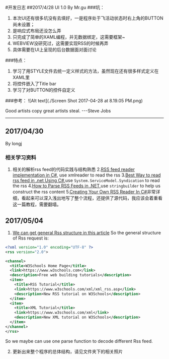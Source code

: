 #开发日志
##2017/4/28 UI 1.0 
By Mr.gu
###坑：
1. 本次UI还有很多坑没有去填好，一是程序处于飞活动状态时右上角的BUTTON尚未设置；
2. 是响应式布局还没怎么弄
3. 只完成了简单的XAML编程，并无数据绑定，这需要框架~
4. WEBVIEW没研究过，这需要实现RSS的时候再弄
5. 具体需要在UI上呈现的后台数据面对面讨论

###特点：
1. 学习了用STYLE文件去统一定义样式的方法，虽然现在还有很多样式定义在XAML里
2. 将控件嵌入了Title bar
3. 学习了对BUTTON的控件自定义

###参考：
![Alt text](./Screen Shot 2017-04-28 at 8.19.05 PM.png)

 Good artists copy great artists steal. 	 ---Steve Jobs



 ----
 ## 2017/04/30
 By longj
 ### 相关学习资料
 1. 相关的解析rss feed的代码实践与结构熟悉
    2.[RSS feed reader implementation in C#](http://czetsuya-tech.blogspot.com/2011/01/rss-feed-reader-implementation-in-c.html), use xmlreader to read the rss
    3.[Best Way to read rss feed in .net Using C#](http://stackoverflow.com/questions/10399400/best-way-to-read-rss-feed-in-net-using-c-sharp),use `System.ServiceModel.Syndication` to read the rss
    4.[How to Parse RSS Feeds in .NET](https://www.codeproject.com/Articles/820669/How-to-Parse-RSS-Feeds-in-NET),use `stringbuilder` to help us construct the rss content
    5.[Creating Your Own RSS Reader In C#](http://www.dreamincode.net/forums/topic/34745-creating-your-own-rss-reader-in-c%23/)非常详细，看起来可以深入浅出地写了整个流程，还提供了源代码，我应该会着重看这一篇教程，需要翻墙。

## 2017/05/04
1. [We can get general Rss structure in this article](https://www.w3schools.com/xml/xml_rss.asp)
So the general structure of Rss request is:
```xml
<?xml version="1.0" encoding="UTF-8" ?>
<rss version="2.0">

<channel>
  <title>W3Schools Home Page</title>
  <link>https://www.w3schools.com</link>
  <description>Free web building tutorials</description>
  <item>
    <title>RSS Tutorial</title>
    <link>https://www.w3schools.com/xml/xml_rss.asp</link>
    <description>New RSS tutorial on W3Schools</description>
  </item>
  <item>
    <title>XML Tutorial</title>
    <link>https://www.w3schools.com/xml</link>
    <description>New XML tutorial on W3Schools</description>
  </item>
</channel>
</rss>
```
So we maybe can use one parse function to decode different Rss feed.

2. 更新出来整个程序的总体结构，请见文件夹下的相关照片